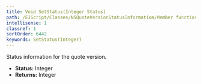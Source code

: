 ```yaml
---
title: Void SetStatus(Integer Status)
path: /EJScript/Classes/NSQuoteVersionStatusInformation/Member functions/Void SetStatus(Integer p_0)
intellisense: 1
classref: 1
sortOrder: 6442
keywords: SetStatus(Integer)
---
```



Status information for the quote version.



* **Status:** Integer
* **Returns:** Integer


